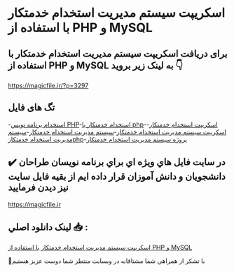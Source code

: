 # اسکریپت سیستم مدیریت استخدام خدمتکار با استفاده از PHP و MySQL

## برای دریافت اسکریپت سیستم مدیریت استخدام خدمتکار با استفاده از PHP و MySQL به لینک زیر بروید 👇

https://magicfile.ir/?p=3297

## تگ های فایل

-[استخدام برنامه نویس PHP](https://magicfile.ir/product/%d8%a7%d8%b3%da%a9%d8%b1%db%8c%d9%be%d8%aa-%d8%b3%db%8c%d8%b3%d8%aa%d9%85-%d9%85%d8%af%db%8c%d8%b1%db%8c%d8%aa-%d8%a7%d8%b3%d8%aa%d8%ae%d8%af%d8%a7%d9%85-%d8%ae%d8%af%d9%85%d8%aa%da%a9%d8%a7%d8%b1-php-mysql/)-[استخدام خدمتکار با php](https://magicfile.ir/product/%d8%a7%d8%b3%da%a9%d8%b1%db%8c%d9%be%d8%aa-%d8%b3%db%8c%d8%b3%d8%aa%d9%85-%d9%85%d8%af%db%8c%d8%b1%db%8c%d8%aa-%d8%a7%d8%b3%d8%aa%d8%ae%d8%af%d8%a7%d9%85-%d8%ae%d8%af%d9%85%d8%aa%da%a9%d8%a7%d8%b1-php-mysql/)-[اسکریپت استخدام خدمتکار](https://magicfile.ir/product/%d8%a7%d8%b3%da%a9%d8%b1%db%8c%d9%be%d8%aa-%d8%b3%db%8c%d8%b3%d8%aa%d9%85-%d9%85%d8%af%db%8c%d8%b1%db%8c%d8%aa-%d8%a7%d8%b3%d8%aa%d8%ae%d8%af%d8%a7%d9%85-%d8%ae%d8%af%d9%85%d8%aa%da%a9%d8%a7%d8%b1-php-mysql/)-[اسکریپت سیستم مدیریت استخدام خدمتکار](https://magicfile.ir/product/%d8%a7%d8%b3%da%a9%d8%b1%db%8c%d9%be%d8%aa-%d8%b3%db%8c%d8%b3%d8%aa%d9%85-%d9%85%d8%af%db%8c%d8%b1%db%8c%d8%aa-%d8%a7%d8%b3%d8%aa%d8%ae%d8%af%d8%a7%d9%85-%d8%ae%d8%af%d9%85%d8%aa%da%a9%d8%a7%d8%b1-php-mysql/)-[سیستم مدیریت استخدام خدمتکار](https://magicfile.ir/product/%d8%a7%d8%b3%da%a9%d8%b1%db%8c%d9%be%d8%aa-%d8%b3%db%8c%d8%b3%d8%aa%d9%85-%d9%85%d8%af%db%8c%d8%b1%db%8c%d8%aa-%d8%a7%d8%b3%d8%aa%d8%ae%d8%af%d8%a7%d9%85-%d8%ae%d8%af%d9%85%d8%aa%da%a9%d8%a7%d8%b1-php-mysql/)-[سیستم مدیریت استخدام خدمتکارphp](https://magicfile.ir/product/%d8%a7%d8%b3%da%a9%d8%b1%db%8c%d9%be%d8%aa-%d8%b3%db%8c%d8%b3%d8%aa%d9%85-%d9%85%d8%af%db%8c%d8%b1%db%8c%d8%aa-%d8%a7%d8%b3%d8%aa%d8%ae%d8%af%d8%a7%d9%85-%d8%ae%d8%af%d9%85%d8%aa%da%a9%d8%a7%d8%b1-php-mysql/)-[پروژه سیستم مدیریت استخدام خدمتکار](https://magicfile.ir/product/%d8%a7%d8%b3%da%a9%d8%b1%db%8c%d9%be%d8%aa-%d8%b3%db%8c%d8%b3%d8%aa%d9%85-%d9%85%d8%af%db%8c%d8%b1%db%8c%d8%aa-%d8%a7%d8%b3%d8%aa%d8%ae%d8%af%d8%a7%d9%85-%d8%ae%d8%af%d9%85%d8%aa%da%a9%d8%a7%d8%b1-php-mysql/)

## ✔️ در سايت فايل هاي ويژه اي براي برنامه نويسان طراحان دانشجويان و دانش آموزان قرار داده ايم از بقيه فايل سايت نيز ديدن فرماييد

https://magicfile.ir


## لينک دانلود اصلي 📥 :

[اسکریپت سیستم مدیریت استخدام خدمتکار با استفاده از PHP و MySQL](https://magicfile.ir/product/%d8%a7%d8%b3%da%a9%d8%b1%db%8c%d9%be%d8%aa-%d8%b3%db%8c%d8%b3%d8%aa%d9%85-%d9%85%d8%af%db%8c%d8%b1%db%8c%d8%aa-%d8%a7%d8%b3%d8%aa%d8%ae%d8%af%d8%a7%d9%85-%d8%ae%d8%af%d9%85%d8%aa%da%a9%d8%a7%d8%b1-php-mysql/) 


🙏با تشکر از همراهي شما مشتاقانه در وبسایت منتظر شما دوست عزیز هستیم

